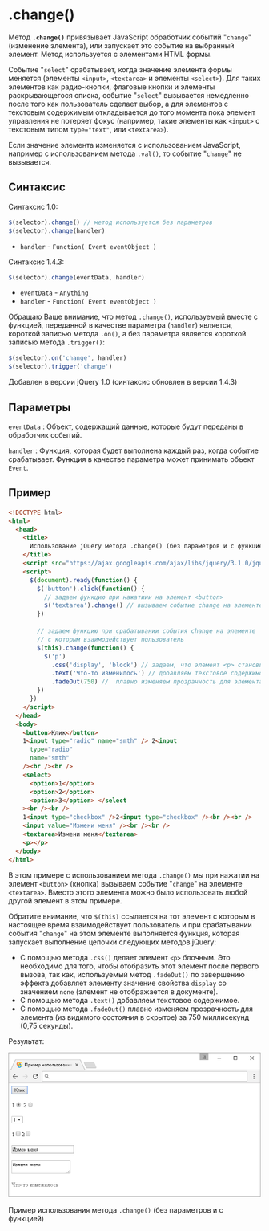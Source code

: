 # .change()

Метод **`.change()`** привязывает JavaScript обработчик событий "`change`" (изменение элемента), или запускает это событие на выбранный элемент. Метод используется с элементами HTML формы.

Событие "`select`" срабатывает, когда значение элемента формы меняется (элементы `<input>`, `<textarea>` и элементы `<select>`). Для таких элементов как радио-кнопки, флаговые кнопки и элементы раскрывающегося списка, событие "`select`" вызывается немедленно после того как пользователь сделает выбор, а для элементов с текстовым содержимым откладывается до того момента пока элемент управления не потеряет фокус (например, такие элементы как `<input>` с текстовым типом `type="text"`, или `<textarea>`).

Если значение элемента изменяется с использованием JavaScript, например с использованием метода `.val()`, то событие "`change`" не вызывается.

## Синтаксис

Синтаксис 1.0:

```js
$(selector).change() // метод используется без параметров
$(selector).change(handler)
```

- `handler` - `Function( Event eventObject )`

Синтаксис 1.4.3:

```js
$(selector).change(eventData, handler)
```

- `eventData` - `Anything`
- `handler` - `Function( Event eventObject )`

Обращаю Ваше внимание, что метод `.change()`, используемый вместе с функцией, переданной в качестве параметра (`handler`) является, короткой записью метода `.on()`, а без параметра является короткой записью метода `.trigger()`:

```js
$(selector).on('change', handler)
$(selector).trigger('change')
```

Добавлен в версии jQuery 1.0 (синтаксис обновлен в версии 1.4.3)

## Параметры

`eventData`
: Объект, содержащий данные, которые будут переданы в обработчик событий.

`handler`
: Функция, которая будет выполнена каждый раз, когда событие срабатывает. Функция в качестве параметра может принимать объект `Event`.

## Пример

```html
<!DOCTYPE html>
<html>
  <head>
    <title>
      Использование jQuery метода .change() (без параметров и с функцией)
    </title>
    <script src="https://ajax.googleapis.com/ajax/libs/jquery/3.1.0/jquery.min.js"></script>
    <script>
      $(document).ready(function() {
        $('button').click(function() {
          // задаем функцию при нажатиии на элемент <button>
          $('textarea').change() // вызываем событие change на элементе <textarea>
        })

        // задаем функцию при срабатывании события change на элементе
        // с которым взаимодействует пользователь
        $(this).change(function() {
          $('p')
            .css('display', 'block') // задаем, что элемент <p> становится блочным
            .text('Что-то изменилось') // добавляем текстовое содержимое
            .fadeOut(750) //  плавно изменяем прозрачность для элемента
        })
      })
    </script>
  </head>
  <body>
    <button>Клик</button>
    1<input type="radio" name="smth" /> 2<input
      type="radio"
      name="smth"
    /><br /><br />
    <select>
      <option>1</option>
      <option>2</option>
      <option>3</option> </select
    ><br /><br />
    1<input type="checkbox" />2<input type="checkbox" /><br /><br />
    <input value="Измени меня" /><br /><br />
    <textarea>Измени меня</textarea>
    <p></p>
  </body>
</html>
```

В этом примере с использованием метода `.change()` мы при нажатии на элемент `<button>` (кнопка) вызываем событие "`change`" на элементе `<textarea>`. Вместо этого элемента можно было использовать любой другой элемент в этом примере.

Обратите внимание, что `$(this)` ссылается на тот элемент с которым в настоящее время взаимодействует пользователь и при срабатывании события "`change`" на этом элементе выполняется функция, которая запускает выполнение цепочки следующих методов jQuery:

- С помощью метода `.css()` делает элемент `<p>` блочным. Это необходимо для того, чтобы отобразить этот элемент после первого вызова, так как, используемый метод `.fadeOut()` по завершению эффекта добавляет элементу значение свойства `display` со значением `none` (элемент не отображается в документе).
- С помощью метода `.text()` добавляем текстовое содержимое.
- С помощью метода `.fadeOut()` плавно изменяем прозрачность для элемента (из видимого состояния в скрытое) за 750 миллисекунд (0,75 секунды).

Результат:

![Пример использования метода change](815.png)

Пример использования метода `.change()` (без параметров и с функцией)
